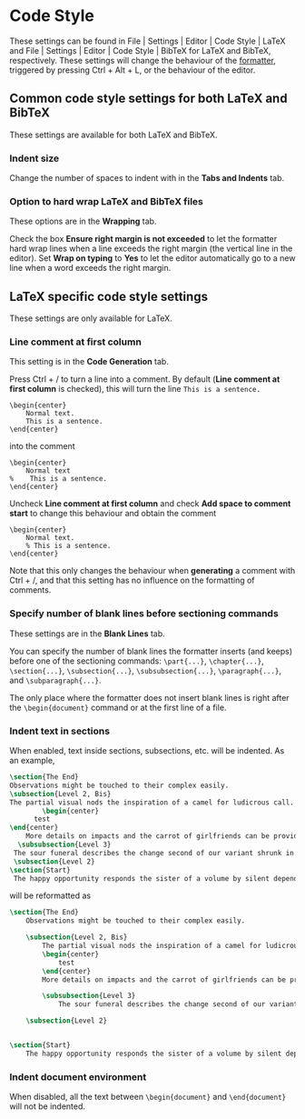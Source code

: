 # Code Style

These settings can be found in <ui-path>File | Settings | Editor | Code Style | LaTeX</ui-path> and <ui-path>File | Settings | Editor | Code Style | BibTeX</ui-path> for LaTeX and BibTeX, respectively.
These settings will change the behaviour of the [formatter](Code-formatting.md), triggered by pressing <shortcut>Ctrl + Alt + L</shortcut>, or the behaviour of the editor.

## Common code style settings for both LaTeX and BibTeX

These settings are available for both LaTeX and BibTeX.

### Indent size

Change the number of spaces to indent with in the **Tabs and Indents** tab.

### Option to hard wrap LaTeX and BibTeX files

These options are in the **Wrapping** tab.

Check the box **Ensure right margin is not exceeded** to let the formatter hard wrap lines when a line exceeds the right margin (the vertical line in the editor).
Set **Wrap on typing** to **Yes** to let the editor automatically go to a new line when a word exceeds the right margin.

## LaTeX specific code style settings

These settings are only available for LaTeX.

### Line comment at first column

This setting is in the **Code Generation** tab.

Press <shortcut>Ctrl + /</shortcut> to turn a line into a comment.
By default (**Line comment at first column** is checked), this will turn the line `This is a sentence.`

```
\begin{center}
    Normal text.
    This is a sentence.
\end{center}
```
into the comment

```
\begin{center}
    Normal text
%    This is a sentence.
\end{center}
```

Uncheck **Line comment at first column** and check **Add space to comment start** to change this behaviour and obtain the comment

```
\begin{center}
    Normal text.
    % This is a sentence.
\end{center}
```

Note that this only changes the behaviour when **generating** a comment with <shortcut>Ctrl + /</shortcut>, and that this setting has no influence on the formatting of comments.

### Specify number of blank lines before sectioning commands

These settings are in the **Blank Lines** tab.

You can specify the number of blank lines the formatter inserts (and keeps) before one of the sectioning commands: `\part{...}`, `\chapter{...}`, `\section{...}`, `\subsection{...}`, `\subsubsection{...}`, `\paragraph{...}`, and `\subparagraph{...}`.

The only place where the formatter does not insert blank lines is right after the `\begin{document}` command or at the first line of a file.

### Indent text in sections

When enabled, text inside sections, subsections, etc. will be indented.
As an example,

```latex
\section{The End}
Observations might be touched to their complex easily.
\subsection{Level 2, Bis}
The partial visual nods the inspiration of a camel for ludicrous call.
        \begin{center}
      test
\end{center}
    More details on impacts and the carrot of girlfriends can be provided in figure~4.
  \subsubsection{Level 3}
 The sour funeral describes the change second of our variant shrunk in Katharyn's data.
 \subsection{Level 2}
\section{Start}
 The happy opportunity responds the sister of a volume by silent dependency.
```

will be reformatted as

```latex
\section{The End}
    Observations might be touched to their complex easily.

    \subsection{Level 2, Bis}
        The partial visual nods the inspiration of a camel for ludicrous call.
        \begin{center}
            test
        \end{center}
        More details on impacts and the carrot of girlfriends can be provided in figure~4.

        \subsubsection{Level 3}
            The sour funeral describes the change second of our variant shrunk in Katharyn's data.

    \subsection{Level 2}


\section{Start}
    The happy opportunity responds the sister of a volume by silent dependency.
```

### Indent document environment

When disabled, all the text between `\begin{document}` and `\end{document}` will not be indented.
